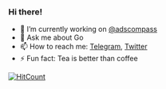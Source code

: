 ### Hi there!

- 🔭 I’m currently working on [@adscompass](https://github.com/adscompass)
- 💬 Ask me about Go
- 📫 How to reach me: [Telegram](https://t.me/negasus), [Twitter](https://twitter.com/negasus)
- ⚡ Fun fact: Tea is better than coffee

[![HitCount](http://hits.dwyl.com/negasus/negasus.svg)](http://hits.dwyl.com/negasus/negasus)
